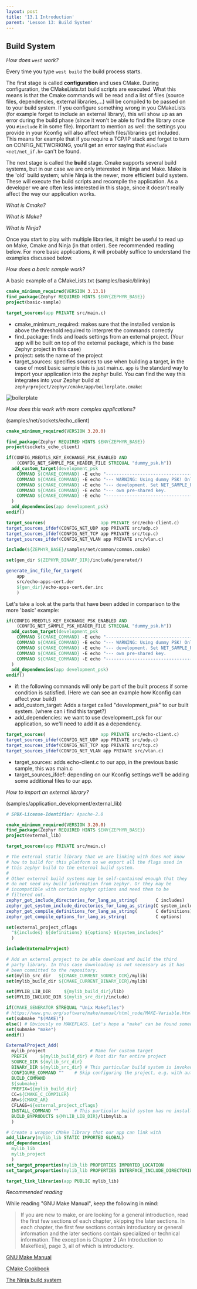 ```yaml
---
layout: post
title: '13.1 Introduction'
parent: 'Lesson 13: Build System'
---
```


## Build System

*How does `west` work?*

Every time you type `west build` the build process starts.

The first stage is called **configuration** and uses CMake. During configuration, the CMakeLists.txt build scripts are executed. What this means is that the Cmake commands will be read and a list of files (source files, dependencies, external libraries,...) will be compiled to be passed on to your build system. If you configure something wrong in you CMakeLists (for example forget to include an external library), this will show up as an error during the build phase (since it won't be able to find the library once you `#include` it in some file). Important to mention as well: the settings you provide in your Kconfig will also affect which files/libraries get included. This means for example that if you require a TCP/IP stack and forget to turn on CONFIG_NETWORKING, you'll get an error saying that `#include <net/net_if.h>` can't be found. 

The next stage is called the **build** stage. Cmake supports several build systems, but in our case we are only interested in Ninja and Make. Make is the 'old' build system; while Ninja is the newer, more efficient build system. These will execute the build scripts and recompile the application. As a developer we are often less interested in this stage, since it doesn't really affect the way our application works. 

*What is Cmake?*

*What is Make?*

*What is Ninja?*

Once you start to play with multiple libraries, it might be useful to read up on Make, Cmake and Ninja (in that order). See recommended reading below. For more basic applications, it will probably suffice to understand the examples discussed below.

*How does a basic sample work?*

A basic example of a CMakeLists.txt (samples/basic/blinky)

```cmake
cmake_minimum_required(VERSION 3.13.1)
find_package(Zephyr REQUIRED HINTS $ENV{ZEPHYR_BASE})
project(basic-sample)

target_sources(app PRIVATE src/main.c)
```

- cmake_minimum_required: makes sure that the installed version is above the threshold required to interpret the commands correctly
- find_package: finds and loads settings from an external project. (Your app will be built on top of the external package, which is the base Zephyr project in this case)
- project: sets the name of the project
- target_sources: specifies sources to use when building a target, in the case of most basic sample this is just main.c. `app` is the standard way to import your application into the zephyr build. You can find the way this integrates into your Zephyr build at `zephyrproject/zephyr/cmake/app/boilerplate.cmake`:

![boilerplate](/images/build-system/boilerplate.png)

*How does this work with more complex applications?*

(samples/net/sockets/echo_client)

```cmake
cmake_minimum_required(VERSION 3.20.0)

find_package(Zephyr REQUIRED HINTS $ENV{ZEPHYR_BASE})
project(sockets_echo_client)

if(CONFIG_MBEDTLS_KEY_EXCHANGE_PSK_ENABLED AND
    (CONFIG_NET_SAMPLE_PSK_HEADER_FILE STREQUAL "dummy_psk.h"))
  add_custom_target(development_psk
    COMMAND ${CMAKE_COMMAND} -E echo "----------------------------------------------------------"
    COMMAND ${CMAKE_COMMAND} -E echo "--- WARNING: Using dummy PSK! Only suitable for        ---"
    COMMAND ${CMAKE_COMMAND} -E echo "--- development. Set NET_SAMPLE_PSK_HEADER_FILE to use ---"
    COMMAND ${CMAKE_COMMAND} -E echo "--- own pre-shared key.                                ---"
    COMMAND ${CMAKE_COMMAND} -E echo "----------------------------------------------------------"
  )
  add_dependencies(app development_psk)
endif()

target_sources(                     app PRIVATE src/echo-client.c)
target_sources_ifdef(CONFIG_NET_UDP app PRIVATE src/udp.c)
target_sources_ifdef(CONFIG_NET_TCP app PRIVATE src/tcp.c)
target_sources_ifdef(CONFIG_NET_VLAN app PRIVATE src/vlan.c)

include(${ZEPHYR_BASE}/samples/net/common/common.cmake)

set(gen_dir ${ZEPHYR_BINARY_DIR}/include/generated/)

generate_inc_file_for_target(
    app
    src/echo-apps-cert.der
    ${gen_dir}/echo-apps-cert.der.inc
    )
```

Let's take a look at the parts that have been added in comparison to the more 'basic' example:

```cmake
if(CONFIG_MBEDTLS_KEY_EXCHANGE_PSK_ENABLED AND
    (CONFIG_NET_SAMPLE_PSK_HEADER_FILE STREQUAL "dummy_psk.h"))
  add_custom_target(development_psk
    COMMAND ${CMAKE_COMMAND} -E echo "----------------------------------------------------------"
    COMMAND ${CMAKE_COMMAND} -E echo "--- WARNING: Using dummy PSK! Only suitable for        ---"
    COMMAND ${CMAKE_COMMAND} -E echo "--- development. Set NET_SAMPLE_PSK_HEADER_FILE to use ---"
    COMMAND ${CMAKE_COMMAND} -E echo "--- own pre-shared key.                                ---"
    COMMAND ${CMAKE_COMMAND} -E echo "----------------------------------------------------------"
  )
  add_dependencies(app development_psk)
endif()
```

- if: the following commands will only be part of the built process if some condition is satisfied. (Here we can see an example how Kconfig can affect your build)
- add_custom_target: Adds a target called "development_psk" to our built system. (where can i find this target?)
- add_dependencies: we want to use development_psk for our application, so we'll need to add it as a dependency.

```cmake
target_sources(                     app PRIVATE src/echo-client.c)
target_sources_ifdef(CONFIG_NET_UDP app PRIVATE src/udp.c)
target_sources_ifdef(CONFIG_NET_TCP app PRIVATE src/tcp.c)
target_sources_ifdef(CONFIG_NET_VLAN app PRIVATE src/vlan.c)
```

- target_sources: adds echo-client.c to our app, in the previous basic sample, this was main.c
- target_sources_ifdef: depending on our Kconfig settings we'll be adding some additional files to our app.

*How to import an external library?*

(samples/application_development/external_lib)

```cmake
# SPDX-License-Identifier: Apache-2.0

cmake_minimum_required(VERSION 3.20.0)
find_package(Zephyr REQUIRED HINTS $ENV{ZEPHYR_BASE})
project(external_lib)

target_sources(app PRIVATE src/main.c)

# The external static library that we are linking with does not know
# how to build for this platform so we export all the flags used in
# this zephyr build to the external build system.
#
# Other external build systems may be self-contained enough that they
# do not need any build information from zephyr. Or they may be
# incompatible with certain zephyr options and need them to be
# filtered out.
zephyr_get_include_directories_for_lang_as_string(       C includes)
zephyr_get_system_include_directories_for_lang_as_string(C system_includes)
zephyr_get_compile_definitions_for_lang_as_string(       C definitions)
zephyr_get_compile_options_for_lang_as_string(           C options)

set(external_project_cflags
  "${includes} ${definitions} ${options} ${system_includes}"
  )

include(ExternalProject)

# Add an external project to be able download and build the third
# party library. In this case downloading is not necessary as it has
# been committed to the repository.
set(mylib_src_dir   ${CMAKE_CURRENT_SOURCE_DIR}/mylib)
set(mylib_build_dir ${CMAKE_CURRENT_BINARY_DIR}/mylib)

set(MYLIB_LIB_DIR     ${mylib_build_dir}/lib)
set(MYLIB_INCLUDE_DIR ${mylib_src_dir}/include)

if(CMAKE_GENERATOR STREQUAL "Unix Makefiles")
# https://www.gnu.org/software/make/manual/html_node/MAKE-Variable.html
set(submake "$(MAKE)")
else() # Obviously no MAKEFLAGS. Let's hope a "make" can be found somewhere.
set(submake "make")
endif()

ExternalProject_Add(
  mylib_project                 # Name for custom target
  PREFIX     ${mylib_build_dir} # Root dir for entire project
  SOURCE_DIR ${mylib_src_dir}
  BINARY_DIR ${mylib_src_dir} # This particular build system is invoked from the root
  CONFIGURE_COMMAND ""    # Skip configuring the project, e.g. with autoconf
  BUILD_COMMAND
  ${submake}
  PREFIX=${mylib_build_dir}
  CC=${CMAKE_C_COMPILER}
  AR=${CMAKE_AR}
  CFLAGS=${external_project_cflags}
  INSTALL_COMMAND ""      # This particular build system has no install command
  BUILD_BYPRODUCTS ${MYLIB_LIB_DIR}/libmylib.a
  )

# Create a wrapper CMake library that our app can link with
add_library(mylib_lib STATIC IMPORTED GLOBAL)
add_dependencies(
  mylib_lib
  mylib_project
  )
set_target_properties(mylib_lib PROPERTIES IMPORTED_LOCATION             ${MYLIB_LIB_DIR}/libmylib.a)
set_target_properties(mylib_lib PROPERTIES INTERFACE_INCLUDE_DIRECTORIES ${MYLIB_INCLUDE_DIR})

target_link_libraries(app PUBLIC mylib_lib)

```

*Recommended reading*

While reading "GNU Make Manual", keep the following in mind:

> If you are new to make, or are looking for a general introduction, read the first few sections of each chapter, skipping the later sections. In each chapter, the first few sections contain introductory or general information and the later sections contain specialized or technical information. The exception is Chapter 2 [An Introduction to Makefiles], page 3, all of which is introductory.

[GNU Make Manual](https://www.gnu.org/software/make/manual/)

[CMake Cookbook](https://www.packtpub.com/product/cmake-cookbook/9781788470711)

[The Ninja build system](https://ninja-build.org/manual.html)

